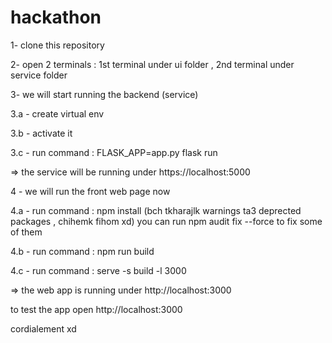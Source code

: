 # hackathon
  
  
  
1- clone this repository  

2- open 2 terminals : 1st terminal under ui folder , 2nd terminal under service folder  

3- we will start running the backend (service)  

3.a - create virtual env  

3.b - activate it   

3.c - run command : FLASK_APP=app.py flask run  

=> the service will be running under https://localhost:5000  

4 - we will run the front web page now   

4.a - run command : npm install (bch tkharajlk warnings ta3 deprected packages , chihemk fihom xd) you can run npm audit fix --force to fix some of them   

4.b - run command : npm run build  

4.c - run command : serve -s build -l 3000  

=> the web app is running under http://localhost:3000    

to test the app open http://localhost:3000  

cordialement xd  
